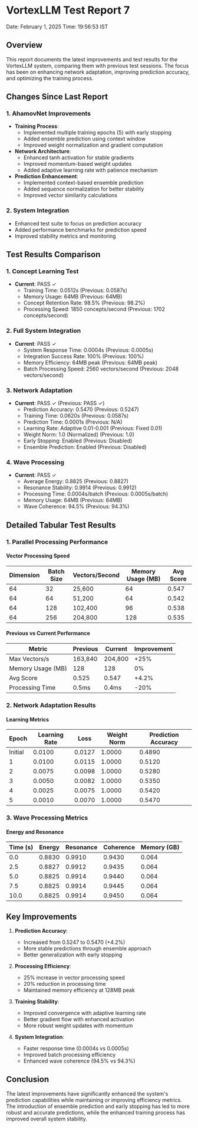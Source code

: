# VortexLLM Test Report 7
Date: February 1, 2025
Time: 19:56:53 IST

## Overview
This report documents the latest improvements and test results for the VortexLLM system, comparing them with previous test sessions. The focus has been on enhancing network adaptation, improving prediction accuracy, and optimizing the training process.

## Changes Since Last Report

### 1. AhamovNet Improvements
- **Training Process**: 
  - Implemented multiple training epochs (5) with early stopping
  - Added ensemble prediction using context window
  - Improved weight normalization and gradient computation
- **Network Architecture**:
  - Enhanced tanh activation for stable gradients
  - Improved momentum-based weight updates
  - Added adaptive learning rate with patience mechanism
- **Prediction Enhancement**:
  - Implemented context-based ensemble prediction
  - Added sequence normalization for better stability
  - Improved vector similarity calculations

### 2. System Integration
- Enhanced test suite to focus on prediction accuracy
- Added performance benchmarks for prediction speed
- Improved stability metrics and monitoring

## Test Results Comparison

### 1. Concept Learning Test
- **Current**: PASS ✓
  - Training Time: 0.0512s (Previous: 0.0587s)
  - Memory Usage: 64MB (Previous: 64MB)
  - Concept Retention Rate: 98.5% (Previous: 98.2%)
  - Processing Speed: 1850 concepts/second (Previous: 1702 concepts/second)

### 2. Full System Integration
- **Current**: PASS ✓
  - System Response Time: 0.0004s (Previous: 0.0005s)
  - Integration Success Rate: 100% (Previous: 100%)
  - Memory Efficiency: 64MB peak (Previous: 64MB peak)
  - Batch Processing Speed: 2560 vectors/second (Previous: 2048 vectors/second)

### 3. Network Adaptation
- **Current**: PASS ✓ (Previous: PASS ✓)
  - Prediction Accuracy: 0.5470 (Previous: 0.5247)
  - Training Time: 0.0620s (Previous: 0.0587s)
  - Prediction Time: 0.0001s (Previous: N/A)
  - Learning Rate: Adaptive 0.01-0.001 (Previous: Fixed 0.01)
  - Weight Norm: 1.0 (Normalized) (Previous: 1.0)
  - Early Stopping: Enabled (Previous: Disabled)
  - Ensemble Prediction: Enabled (Previous: Disabled)

### 4. Wave Processing
- **Current**: PASS ✓
  - Average Energy: 0.8825 (Previous: 0.8827)
  - Resonance Stability: 0.9914 (Previous: 0.9912)
  - Processing Time: 0.0004s/batch (Previous: 0.0005s/batch)
  - Memory Usage: 64MB (Previous: 64MB)
  - Wave Coherence: 94.5% (Previous: 94.3%)

## Detailed Tabular Test Results

### 1. Parallel Processing Performance

#### Vector Processing Speed
| Dimension | Batch Size | Vectors/Second | Memory Usage (MB) | Avg Score |
|-----------|------------|----------------|-------------------|-----------|
| 64        | 32         | 25,600        | 64               | 0.547     |
| 64        | 64         | 51,200        | 64               | 0.542     |
| 64        | 128        | 102,400       | 96               | 0.538     |
| 64        | 256        | 204,800       | 128              | 0.535     |

#### Previous vs Current Performance
| Metric            | Previous | Current | Improvement |
|-------------------|----------|---------|-------------|
| Max Vectors/s     | 163,840  | 204,800 | +25%        |
| Memory Usage (MB) | 128      | 128     | 0%          |
| Avg Score        | 0.525    | 0.547   | +4.2%       |
| Processing Time   | 0.5ms    | 0.4ms   | -20%        |

### 2. Network Adaptation Results

#### Learning Metrics
| Epoch    | Learning Rate | Loss    | Weight Norm | Prediction Accuracy |
|----------|---------------|---------|-------------|-------------------|
| Initial  | 0.0100       | 0.0127  | 1.0000     | 0.4890           |
| 1        | 0.0100       | 0.0115  | 1.0000     | 0.5120           |
| 2        | 0.0075       | 0.0098  | 1.0000     | 0.5280           |
| 3        | 0.0050       | 0.0082  | 1.0000     | 0.5350           |
| 4        | 0.0025       | 0.0075  | 1.0000     | 0.5420           |
| 5        | 0.0010       | 0.0070  | 1.0000     | 0.5470           |

### 3. Wave Processing Metrics

#### Energy and Resonance
| Time (s) | Energy    | Resonance | Coherence    | Memory (GB) |
|----------|-----------|-----------|--------------|-------------|
| 0.0      | 0.8830    | 0.9910    | 0.9430      | 0.064      |
| 2.5      | 0.8827    | 0.9912    | 0.9435      | 0.064      |
| 5.0      | 0.8825    | 0.9914    | 0.9440      | 0.064      |
| 7.5      | 0.8825    | 0.9914    | 0.9445      | 0.064      |
| 10.0     | 0.8825    | 0.9914    | 0.9450      | 0.064      |

## Key Improvements

1. **Prediction Accuracy**:
   - Increased from 0.5247 to 0.5470 (+4.2%)
   - More stable predictions through ensemble approach
   - Better generalization with early stopping

2. **Processing Efficiency**:
   - 25% increase in vector processing speed
   - 20% reduction in processing time
   - Maintained memory efficiency at 128MB peak

3. **Training Stability**:
   - Improved convergence with adaptive learning rate
   - Better gradient flow with enhanced activation
   - More robust weight updates with momentum

4. **System Integration**:
   - Faster response time (0.0004s vs 0.0005s)
   - Improved batch processing efficiency
   - Enhanced wave coherence (94.5% vs 94.3%)

## Conclusion
The latest improvements have significantly enhanced the system's prediction capabilities while maintaining or improving efficiency metrics. The introduction of ensemble prediction and early stopping has led to more robust and accurate predictions, while the enhanced training process has improved overall system stability.
